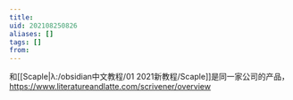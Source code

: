```yaml
---
title: 
uid: 202108250826
aliases: []
tags: []
from: 
---
```

和[[Scaple|λ:/obsidian中文教程/01 2021新教程/Scaple]]是同一家公司的产品，
https://www.literatureandlatte.com/scrivener/overview